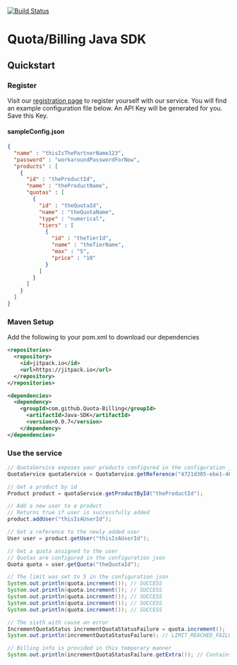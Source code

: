 [![Build Status](https://travis-ci.org/Quota-Billing/Java-SDK.svg?branch=master)](https://travis-ci.org/Quota-Billing/Java-SDK)

# Quota/Billing Java SDK

## Quickstart

### Register
Visit our [registration page](http://quota.csse.rose-hulman.edu:8084/upload) to register yourself with our service. You will find an example configuration file below. An API Key will be generated for you. Save this Key.

#### sampleConfig.json
```json
{
  "name" : "thisIsThePartnerName123",
  "password" : "workaroundPasswordForNow",
  "products" : [
    {
      "id" : "theProductId",
      "name" : "theProductName",
      "quotas" : [
        {
          "id" : "theQuotaId",
          "name" : "theQuotaName",
          "type" : "numerical",
          "tiers" : [
            {
              "id" : "theTierId",
              "name" : "theTierName",
              "max" : "5",
              "price" : "10"
            }
          ]
        }
      ]
    }
  ]
}
```

### Maven Setup
Add the following to your pom.xml to download our dependencies

```xml
<repositories>
  <repository>
    <id>jitpack.io</id>
    <url>https://jitpack.io</url>
  </repository>
</repositories>

<dependencies>
  <dependency>
    <groupId>com.github.Quota-Billing</groupId>
      <artifactId>Java-SDK</artifactId>
      <version>0.0.7</version>
    </dependency>
</dependencies>
```

### Use the service

```java
// QuotaService exposes your products configured in the configuration json you have uploaded
QuotaService quotaService = QuotaService.getReference("4721d305-ebe1-465b-9828-ea5b7533eabf");

// Get a product by id
Product product = quotaService.getProductById("theProductId");

// Add a new user to a product
// Returns true if user is successfully added
product.addUser("thisIsAUserId");

// Get a reference to the newly added user
User user = product.getUser("thisIsAUserId");

// Get a quota assigned to the user
// Quotas are configured in the configuration json
Quota quota = user.getQuota("theQuotaId");

// The limit was set to 5 in the configuration json
System.out.println(quota.increment()); // SUCCESS
System.out.println(quota.increment()); // SUCCESS
System.out.println(quota.increment()); // SUCCESS
System.out.println(quota.increment()); // SUCCESS
System.out.println(quota.increment()); // SUCCESS

// The sixth with cause an error
IncrementQuotaStatus incrementQuotaStatusFailure = quota.increment();
System.out.println(incrementQuotaStatusFailure); // LIMIT_REACHED_FAILURE

// Billing info is provided in this temporary manner
System.out.println(incrementQuotaStatusFailure.getExtra()); // Contains billing info
```
